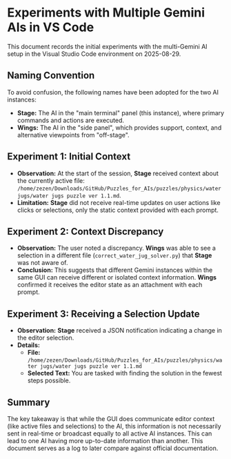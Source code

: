 # Experiments with Multiple Gemini AIs in VS Code

This document records the initial experiments with the multi-Gemini AI setup in the Visual Studio Code environment on 2025-08-29.

## Naming Convention

To avoid confusion, the following names have been adopted for the two AI instances:

- **Stage:** The AI in the "main terminal" panel (this instance), where primary commands and actions are executed.
- **Wings:** The AI in the "side panel", which provides support, context, and alternative viewpoints from "off-stage".

## Experiment 1: Initial Context

- **Observation:** At the start of the session, **Stage** received context about the currently active file: `/home/zezen/Downloads/GitHub/Puzzles_for_AIs/puzzles/physics/water jugs/water jugs puzzle ver 1.1.md`.
- **Limitation:** **Stage** did not receive real-time updates on user actions like clicks or selections, only the static context provided with each prompt.

## Experiment 2: Context Discrepancy

- **Observation:** The user noted a discrepancy. **Wings** was able to see a selection in a different file (`correct_water_jug_solver.py`) that **Stage** was not aware of.
- **Conclusion:** This suggests that different Gemini instances within the same GUI can receive different or isolated context information. **Wings** confirmed it receives the editor state as an attachment with each prompt.

## Experiment 3: Receiving a Selection Update

- **Observation:** **Stage** received a JSON notification indicating a change in the editor selection.
- **Details:**
    - **File:** `/home/zezen/Downloads/GitHub/Puzzles_for_AIs/puzzles/physics/water jugs/water jugs puzzle ver 1.1.md`
    - **Selected Text:** 
You are tasked with finding the solution in the fewest steps possible.

## Summary

The key takeaway is that while the GUI does communicate editor context (like active files and selections) to the AI, this information is not necessarily sent in real-time or broadcast equally to all active AI instances. This can lead to one AI having more up-to-date information than another. This document serves as a log to later compare against official documentation.